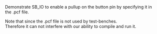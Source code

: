 Demonstrate SB_IO to enable a pullup on the button pin by specifying it in the .pcf file.

Note that since the .pcf file is not used by test-benches.  
Therefore it can not interfere with our ability to compile and run it.
